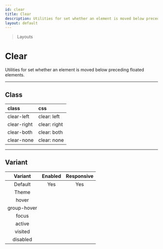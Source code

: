 ```yaml
---
id: clear
title: Clear
description: Utilities for set whether an element is moved below preceding floated elements.
layout: default
---
```


> Layouts

# Clear

Utilities for set whether an element is moved below preceding floated elements.

---

## Class

| <span class="px-3 py-1 text-white bg-charcoal-100 rounded-full">class</span> | <span class="px-3 py-1 text-white bg-charcoal-100 rounded-full">css</span> |
|:--|:--|
| clear-left | clear: left |
| clear-right | clear: right |
| clear-both | clear: both |
| clear-none | clear: none |

---

## Variant

| <span class="font-semibold underline">Variant</span> | <span class="font-semibold underline">Enabled</span> | <span class="font-semibold underline">Responsive</span> |
|:-:|:-:|:-:|
| Default | Yes | Yes |
| Theme | | |
| hover| | |
| group-hover | | |
| focus | | |
| active | | |
| visited | | |
| disabled | | |